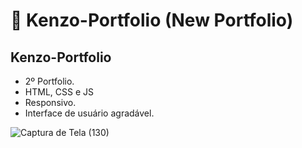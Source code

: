 # :ocean: Kenzo-Portfolio (New Portfolio)

##  Kenzo-Portfolio  
- 2º Portfolio.
- HTML, CSS e JS
- Responsivo.
- Interface de usuário agradável.

![Captura de Tela (130)](https://user-images.githubusercontent.com/83035443/214398155-3e910f7a-aa7c-4b69-95e0-7b413140c7a6.png)
